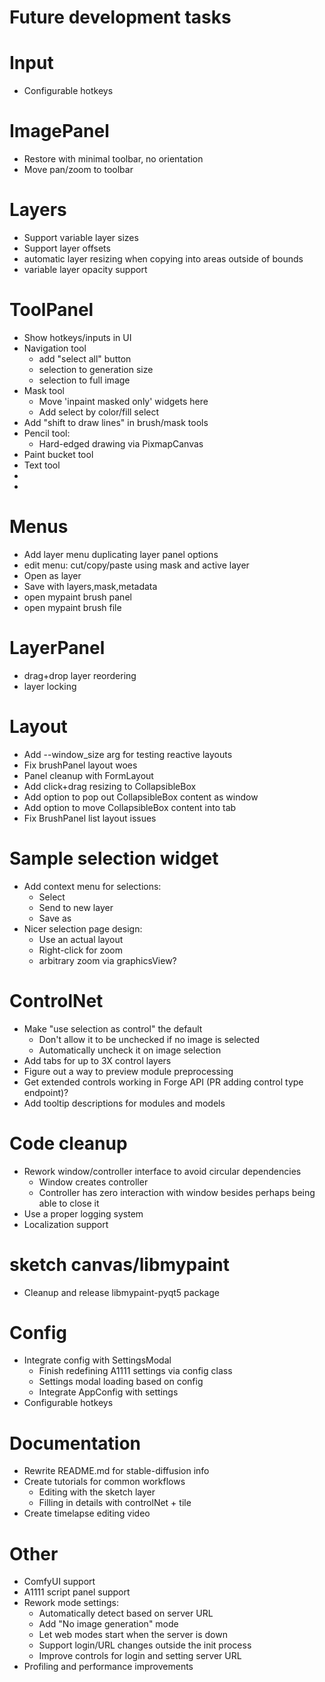 # Future development tasks

# Input
- Configurable hotkeys

# ImagePanel
- Restore with minimal toolbar, no orientation
- Move pan/zoom to toolbar

# Layers
- Support variable layer sizes
- Support layer offsets
- automatic layer resizing when copying into areas outside of bounds
- variable layer opacity support

# ToolPanel
- Show hotkeys/inputs in UI
- Navigation tool
    - add "select all" button
    - selection to generation size
    - selection to full image
- Mask tool
    - Move 'inpaint masked only' widgets here
    - Add select by color/fill select
- Add "shift to draw lines" in brush/mask tools
- Pencil tool:
  - Hard-edged drawing via PixmapCanvas
- Paint bucket tool
- Text tool
- 
- 

# Menus
- Add layer menu duplicating layer panel options
- edit menu: cut/copy/paste using mask and active layer
- Open as layer
- Save with layers,mask,metadata
- open mypaint brush panel
- open mypaint brush file

# LayerPanel
- drag+drop layer reordering
- layer locking

# Layout
- Add --window_size arg for testing reactive layouts
- Fix brushPanel layout woes
- Panel cleanup with FormLayout
- Add click+drag resizing to CollapsibleBox
- Add option to pop out CollapsibleBox content as window
- Add option to move CollapsibleBox content into tab
- Fix BrushPanel list layout issues

# Sample selection widget
- Add context menu for selections:
    * Select
    * Send to new layer
    * Save as
- Nicer selection page design:
    * Use an actual layout
    * Right-click for zoom
    * arbitrary zoom via graphicsView?

# ControlNet
- Make "use selection as control" the default
    - Don't allow it to be unchecked if no image is selected
    - Automatically uncheck it on image selection
- Add tabs for up to 3X control layers
- Figure out a way to preview module preprocessing
- Get extended controls working in Forge API (PR adding control type endpoint)?
- Add tooltip descriptions for modules and models

# Code cleanup
- Rework window/controller interface to avoid circular dependencies
    * Window creates controller
    * Controller has zero interaction with window besides perhaps being able to close it
- Use a proper logging system
- Localization support

# sketch canvas/libmypaint
- Cleanup and release libmypaint-pyqt5 package

# Config
- Integrate config with SettingsModal
    * Finish redefining A1111 settings via config class
    * Settings modal loading based on config
    * Integrate AppConfig with settings
- Configurable hotkeys

# Documentation
- Rewrite README.md for stable-diffusion info
- Create tutorials for common workflows
    * Editing with the sketch layer
    * Filling in details with controlNet + tile
- Create timelapse editing video

# Other
- ComfyUI support
- A1111 script panel support
- Rework mode settings:
    * Automatically detect based on server URL
    * Add "No image generation" mode
    * Let web modes start when the server is down
    * Support login/URL changes outside the init process
    * Improve controls for login and setting server URL
- Profiling and performance improvements
